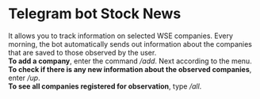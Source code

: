 # Telegram bot Stock News
It allows you to track information on selected WSE companies.
Every morning, the bot automatically sends out information about the companies that are saved to those observed by the user.<br>
**To add a company**, enter the command _/add_. Next according to the menu.<br>
**To check if there is any new information about the observed companies**, enter _/up_.<br>
**To see all companies registered for observation**, type _/all_.